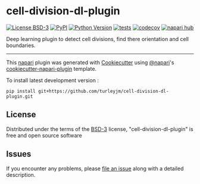# cell-division-dl-plugin

[![License BSD-3](https://img.shields.io/pypi/l/cell-division-dl-plugin.svg?color=green)](https://github.com/turleyjm/cell-division-dl-plugin/raw/main/LICENSE)
[![PyPI](https://img.shields.io/pypi/v/cell-division-dl-plugin.svg?color=green)](https://pypi.org/project/cell-division-dl-plugin)
[![Python Version](https://img.shields.io/pypi/pyversions/cell-division-dl-plugin.svg?color=green)](https://python.org)
[![tests](https://github.com/turleyjm/cell-division-dl-plugin/workflows/tests/badge.svg)](https://github.com/turleyjm/cell-division-dl-plugin/actions)
[![codecov](https://codecov.io/gh/turleyjm/cell-division-dl-plugin/branch/main/graph/badge.svg)](https://codecov.io/gh/turleyjm/cell-division-dl-plugin)
[![napari hub](https://img.shields.io/endpoint?url=https://api.napari-hub.org/shields/cell-division-dl-plugin)](https://napari-hub.org/plugins/cell-division-dl-plugin)

Deep learning plugin to detect cell divisions, find there orientation and cell boundaries.

----------------------------------

This [napari] plugin was generated with [Cookiecutter] using [@napari]'s [cookiecutter-napari-plugin] template.

<!--
Don't miss the full getting started guide to set up your new package:
https://github.com/napari/cookiecutter-napari-plugin#getting-started

and review the napari docs for plugin developers:
https://napari.org/stable/plugins/index.html
-->

To install latest development version :

    pip install git+https://github.com/turleyjm/cell-division-dl-plugin.git


## License

Distributed under the terms of the [BSD-3] license,
"cell-division-dl-plugin" is free and open source software

## Issues

If you encounter any problems, please [file an issue] along with a detailed description.

[napari]: https://github.com/napari/napari
[Cookiecutter]: https://github.com/audreyr/cookiecutter
[@napari]: https://github.com/napari
[MIT]: http://opensource.org/licenses/MIT
[BSD-3]: http://opensource.org/licenses/BSD-3-Clause
[GNU GPL v3.0]: http://www.gnu.org/licenses/gpl-3.0.txt
[GNU LGPL v3.0]: http://www.gnu.org/licenses/lgpl-3.0.txt
[Apache Software License 2.0]: http://www.apache.org/licenses/LICENSE-2.0
[Mozilla Public License 2.0]: https://www.mozilla.org/media/MPL/2.0/index.txt
[cookiecutter-napari-plugin]: https://github.com/napari/cookiecutter-napari-plugin

[file an issue]: https://github.com/turleyjm/cell-division-dl-plugin/issues

[napari]: https://github.com/napari/napari
[tox]: https://tox.readthedocs.io/en/latest/
[pip]: https://pypi.org/project/pip/
[PyPI]: https://pypi.org/
